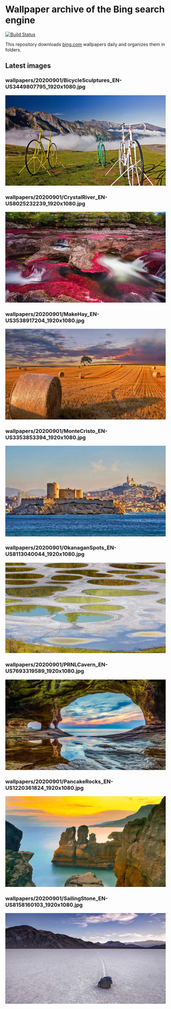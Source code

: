 # Wallpaper archive of the Bing search engine

[![Build Status](https://travis-ci.org/kijart/bing-daily-images-dl.svg?branch=wallpapers)](https://travis-ci.org/kijart/bing-daily-images-dl)

This repository downloads [bing.com](https://www.bing.com) wallpapers daily and organizes them in folders.

## Latest images

<!-- Wallpapers -->

### wallpapers/20200901/BicycleSculptures_EN-US3449807795_1920x1080.jpg

![wallpapers/20200901/BicycleSculptures_EN-US3449807795_1920x1080.jpg](wallpapers/20200901/BicycleSculptures_EN-US3449807795_1920x1080.jpg)

### wallpapers/20200901/CrystalRiver_EN-US8025232239_1920x1080.jpg

![wallpapers/20200901/CrystalRiver_EN-US8025232239_1920x1080.jpg](wallpapers/20200901/CrystalRiver_EN-US8025232239_1920x1080.jpg)

### wallpapers/20200901/MakeHay_EN-US3538917204_1920x1080.jpg

![wallpapers/20200901/MakeHay_EN-US3538917204_1920x1080.jpg](wallpapers/20200901/MakeHay_EN-US3538917204_1920x1080.jpg)

### wallpapers/20200901/MonteCristo_EN-US3353853394_1920x1080.jpg

![wallpapers/20200901/MonteCristo_EN-US3353853394_1920x1080.jpg](wallpapers/20200901/MonteCristo_EN-US3353853394_1920x1080.jpg)

### wallpapers/20200901/OkanaganSpots_EN-US8113040044_1920x1080.jpg

![wallpapers/20200901/OkanaganSpots_EN-US8113040044_1920x1080.jpg](wallpapers/20200901/OkanaganSpots_EN-US8113040044_1920x1080.jpg)

### wallpapers/20200901/PRNLCavern_EN-US7693319589_1920x1080.jpg

![wallpapers/20200901/PRNLCavern_EN-US7693319589_1920x1080.jpg](wallpapers/20200901/PRNLCavern_EN-US7693319589_1920x1080.jpg)

### wallpapers/20200901/PancakeRocks_EN-US1220361824_1920x1080.jpg

![wallpapers/20200901/PancakeRocks_EN-US1220361824_1920x1080.jpg](wallpapers/20200901/PancakeRocks_EN-US1220361824_1920x1080.jpg)

### wallpapers/20200901/SailingStone_EN-US8158160103_1920x1080.jpg

![wallpapers/20200901/SailingStone_EN-US8158160103_1920x1080.jpg](wallpapers/20200901/SailingStone_EN-US8158160103_1920x1080.jpg)

